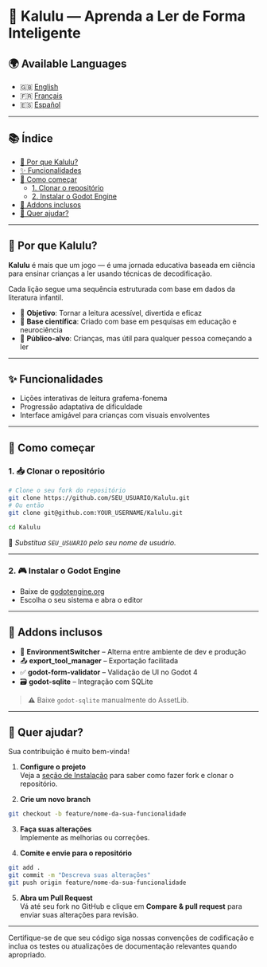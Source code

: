 # 📖 Kalulu — Aprenda a Ler de Forma Inteligente

## 🌍 Available Languages

- 🇬🇧 [English](README.md)
- 🇫🇷 [Français](README.fr.md)
- 🇪🇸 [Español](README.es.md)

---

## 📚 Índice

- [🧠 Por que Kalulu?](#por-que-kalulu)
- [✨ Funcionalidades](#funcionalidades)
- [🚀 Como começar](#como-começar)
  - [1. Clonar o repositório](#1-clonar-o-repositório)
  - [2. Instalar o Godot Engine](#2-instalar-o-godot-engine)
- [🧩 Addons inclusos](#-addons-inclusos)
- [🤝 Quer ajudar?](#-quer-ajudar-)

---

## 🧠 Por que Kalulu?

**Kalulu** é mais que um jogo — é uma jornada educativa baseada em ciência para ensinar crianças a ler usando técnicas de decodificação.

Cada lição segue uma sequência estruturada com base em dados da literatura infantil.

- 🎯 **Objetivo**: Tornar a leitura acessível, divertida e eficaz  
- 🌟 **Base científica**: Criado com base em pesquisas em educação e neurociência  
- 👶 **Público-alvo**: Crianças, mas útil para qualquer pessoa começando a ler

---

## ✨ Funcionalidades

- Lições interativas de leitura grafema-fonema
- Progressão adaptativa de dificuldade
- Interface amigável para crianças com visuais envolventes

---

## 🚀 Como começar

### 1. 📥 Clonar o repositório

```bash
# Clone o seu fork do repositório
git clone https://github.com/SEU_USUARIO/Kalulu.git
# Ou então
git clone git@github.com:YOUR_USERNAME/Kalulu.git

cd Kalulu
```

🔁 _Substitua `SEU_USUARIO` pelo seu nome de usuário._

---

### 2. 🎮 Instalar o Godot Engine

- Baixe de [godotengine.org](https://godotengine.org/)
- Escolha o seu sistema e abra o editor

---

## 🧩 Addons inclusos

- 🔄 **EnvironmentSwitcher** – Alterna entre ambiente de dev e produção
- 📤 **export_tool_manager** – Exportação facilitada
- ✅ **godot-form-validator** – Validação de UI no Godot 4
- 🗃️ **godot-sqlite** – Integração com SQLite

> ⚠️ Baixe `godot-sqlite` manualmente do AssetLib.

---

## 🤝 Quer ajudar?

Sua contribuição é muito bem-vinda!

1. **Configure o projeto**  
   Veja a [seção de Instalação](#installation) para saber como fazer fork e clonar o repositório.

2. **Crie um novo branch**
```bash
git checkout -b feature/nome-da-sua-funcionalidade
```

3. **Faça suas alterações**  
   Implemente as melhorias ou correções.

4. **Comite e envie para o repositório**
```bash
git add .
git commit -m "Descreva suas alterações"
git push origin feature/nome-da-sua-funcionalidade
```

5. **Abra um Pull Request**  
   Vá até seu fork no GitHub e clique em **Compare & pull request** para enviar suas alterações para revisão.

---

Certifique-se de que seu código siga nossas convenções de codificação e inclua os testes ou atualizações de documentação relevantes quando apropriado.
